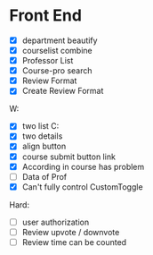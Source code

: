 # Front End

- [x] department beautify
- [x] courselist combine
- [x] Professor List
- [x] Course-pro search
- [x] Review Format
- [x] Create Review Format

W:
- [x] two list 
C:
- [x] two details
- [x] align button
- [x] course submit button link
- [x] According in course has problem
- [ ] Data of Prof
- [x] Can't fully control CustomToggle

Hard:
- [ ] user authorization
- [ ] Review upvote / downvote
- [ ] Review time can be counted